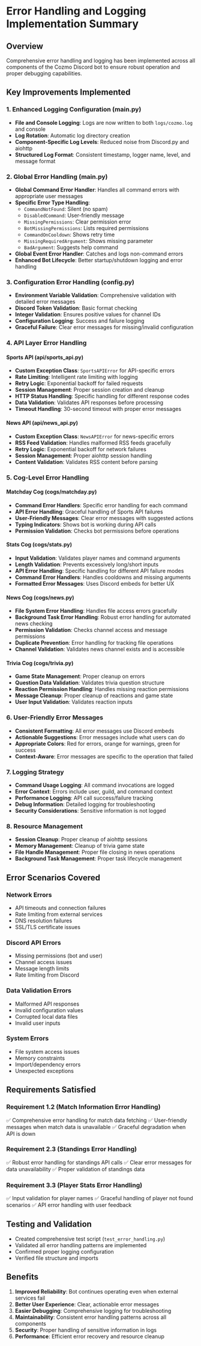 # Error Handling and Logging Implementation Summary

## Overview

Comprehensive error handling and logging has been implemented across all components of the Cozmo Discord bot to ensure robust operation and proper debugging capabilities.

## Key Improvements Implemented

### 1. Enhanced Logging Configuration (main.py)

- **File and Console Logging**: Logs are now written to both `logs/cozmo.log` and console
- **Log Rotation**: Automatic log directory creation
- **Component-Specific Log Levels**: Reduced noise from Discord.py and aiohttp
- **Structured Log Format**: Consistent timestamp, logger name, level, and message format

### 2. Global Error Handling (main.py)

- **Global Command Error Handler**: Handles all command errors with appropriate user messages
- **Specific Error Type Handling**:
  - `CommandNotFound`: Silent (no spam)
  - `DisabledCommand`: User-friendly message
  - `MissingPermissions`: Clear permission error
  - `BotMissingPermissions`: Lists required permissions
  - `CommandOnCooldown`: Shows retry time
  - `MissingRequiredArgument`: Shows missing parameter
  - `BadArgument`: Suggests help command
- **Global Event Error Handler**: Catches and logs non-command errors
- **Enhanced Bot Lifecycle**: Better startup/shutdown logging and error handling

### 3. Configuration Error Handling (config.py)

- **Environment Variable Validation**: Comprehensive validation with detailed error messages
- **Discord Token Validation**: Basic format checking
- **Integer Validation**: Ensures positive values for channel IDs
- **Configuration Logging**: Success and failure logging
- **Graceful Failure**: Clear error messages for missing/invalid configuration

### 4. API Layer Error Handling

#### Sports API (api/sports_api.py)

- **Custom Exception Class**: `SportsAPIError` for API-specific errors
- **Rate Limiting**: Intelligent rate limiting with logging
- **Retry Logic**: Exponential backoff for failed requests
- **Session Management**: Proper session creation and cleanup
- **HTTP Status Handling**: Specific handling for different response codes
- **Data Validation**: Validates API responses before processing
- **Timeout Handling**: 30-second timeout with proper error messages

#### News API (api/news_api.py)

- **Custom Exception Class**: `NewsAPIError` for news-specific errors
- **RSS Feed Validation**: Handles malformed RSS feeds gracefully
- **Retry Logic**: Exponential backoff for network failures
- **Session Management**: Proper aiohttp session handling
- **Content Validation**: Validates RSS content before parsing

### 5. Cog-Level Error Handling

#### Matchday Cog (cogs/matchday.py)

- **Command Error Handlers**: Specific error handling for each command
- **API Error Handling**: Graceful handling of Sports API failures
- **User-Friendly Messages**: Clear error messages with suggested actions
- **Typing Indicators**: Shows bot is working during API calls
- **Permission Validation**: Checks bot permissions before operations

#### Stats Cog (cogs/stats.py)

- **Input Validation**: Validates player names and command arguments
- **Length Validation**: Prevents excessively long/short inputs
- **API Error Handling**: Specific handling for different API failure modes
- **Command Error Handlers**: Handles cooldowns and missing arguments
- **Formatted Error Messages**: Uses Discord embeds for better UX

#### News Cog (cogs/news.py)

- **File System Error Handling**: Handles file access errors gracefully
- **Background Task Error Handling**: Robust error handling for automated news checking
- **Permission Validation**: Checks channel access and message permissions
- **Duplicate Prevention**: Error handling for tracking file operations
- **Channel Validation**: Validates news channel exists and is accessible

#### Trivia Cog (cogs/trivia.py)

- **Game State Management**: Proper cleanup on errors
- **Question Data Validation**: Validates trivia question structure
- **Reaction Permission Handling**: Handles missing reaction permissions
- **Message Cleanup**: Proper cleanup of reactions and game state
- **User Input Validation**: Validates reaction inputs

### 6. User-Friendly Error Messages

- **Consistent Formatting**: All error messages use Discord embeds
- **Actionable Suggestions**: Error messages include what users can do
- **Appropriate Colors**: Red for errors, orange for warnings, green for success
- **Context-Aware**: Error messages are specific to the operation that failed

### 7. Logging Strategy

- **Command Usage Logging**: All command invocations are logged
- **Error Context**: Errors include user, guild, and command context
- **Performance Logging**: API call success/failure tracking
- **Debug Information**: Detailed logging for troubleshooting
- **Security Considerations**: Sensitive information is not logged

### 8. Resource Management

- **Session Cleanup**: Proper cleanup of aiohttp sessions
- **Memory Management**: Cleanup of trivia game state
- **File Handle Management**: Proper file closing in news operations
- **Background Task Management**: Proper task lifecycle management

## Error Scenarios Covered

### Network Errors

- API timeouts and connection failures
- Rate limiting from external services
- DNS resolution failures
- SSL/TLS certificate issues

### Discord API Errors

- Missing permissions (bot and user)
- Channel access issues
- Message length limits
- Rate limiting from Discord

### Data Validation Errors

- Malformed API responses
- Invalid configuration values
- Corrupted local data files
- Invalid user inputs

### System Errors

- File system access issues
- Memory constraints
- Import/dependency errors
- Unexpected exceptions

## Requirements Satisfied

### Requirement 1.2 (Match Information Error Handling)

✅ Comprehensive error handling for match data fetching
✅ User-friendly messages when match data is unavailable
✅ Graceful degradation when API is down

### Requirement 2.3 (Standings Error Handling)

✅ Robust error handling for standings API calls
✅ Clear error messages for data unavailability
✅ Proper validation of standings data

### Requirement 3.3 (Player Stats Error Handling)

✅ Input validation for player names
✅ Graceful handling of player not found scenarios
✅ API error handling with user feedback

## Testing and Validation

- Created comprehensive test script (`test_error_handling.py`)
- Validated all error handling patterns are implemented
- Confirmed proper logging configuration
- Verified file structure and imports

## Benefits

1. **Improved Reliability**: Bot continues operating even when external services fail
2. **Better User Experience**: Clear, actionable error messages
3. **Easier Debugging**: Comprehensive logging for troubleshooting
4. **Maintainability**: Consistent error handling patterns across all components
5. **Security**: Proper handling of sensitive information in logs
6. **Performance**: Efficient error recovery and resource cleanup
